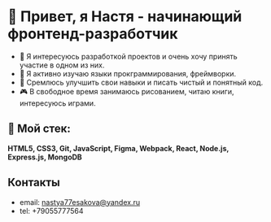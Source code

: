 # 👋 Привет, я Настя - начинающий фронтенд-разработчик
- 👀 Я интересуюсь разработкой проектов и очень хочу принять участие в одном из них.
- 🎯 Я активно изучаю языки прокграммирования, фреймворки. 
- 🥊 Сремлюсь улучшить свои навыки и писать чистый и понятный код.
- 🎮 В свободное время занимаюсь рисованием, читаю книги, интересуюсь играми.

## 🔨 Мой стек:
**HTML5, CSS3, Git, JavaScript, Figma, Webpack, React, Node.js, Express.js, MongoDB**
## Контакты
* email: nastya77esakova@yandex.ru
* tel: +79055777564

